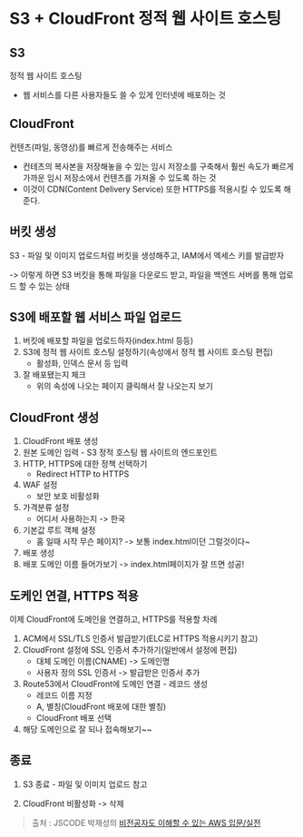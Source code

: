S3 + CloudFront 정적 웹 사이트 호스팅
==

S3
--
정적 웹 사이트 호스팅
- 웹 서비스를 다른 사용자들도 쓸 수 있게 인터넷에 배포하는 것

CloudFront
--
컨텐츠(파일, 동영상)를 빠르게 전송해주는 서비스
- 컨테츠의 복사본을 저장해놓을 수 있는 임시 저장소를 구축해서 훨씬 속도가 빠르게 가까운 임시 저장소에서 컨텐츠를 가져올 수 있도록 하는 것
- 이것이 CDN(Content Delivery Service)
또한 HTTPS를 적용시킬 수 있도록 해준다.

버킷 생성
--
S3 - 파일 및 이미지 업로드처럼 버킷을 생성해주고, IAM에서 엑세스 키를 발급받자

-> 이렇게 하면 S3 버킷을 통해 파일을 다운로드 받고, 파일을 백엔드 서버를 통해 업로드 할 수 있는 상태

S3에 배포할 웹 서비스 파일 업로드
--
1. 버킷에 배포할 파일을 업로드하자(index.html 등등)
2. S3에 정적 웹 사이트 호스팅 설정하기(속성에서 정적 웹 사이트 호스팅 편집)
    - 활성화, 인덱스 문서 등 입력
3. 잘 배포됐는지 체크
    - 위의 속성에 나오는 페이지 클릭해서 잘 나오는지 보기

CloudFront 생성
--
1. CloudFront 배포 생성
2. 원본 도메인 입력 - S3 정적 호스팅 웹 사이트의 엔드포인트
3. HTTP, HTTPS에 대한 정책 선택하기
    - Redirect HTTP to HTTPS
4. WAF 설정
    - 보안 보호 비활성화
5. 가격분류 설정
    - 어디서 사용하는지 -> 한국
6. 기본값 루트 객체 설정
    - 홈 일때 시작 무슨 페이지? -> 보통 index.html이던 그럴것이다~
7. 배포 생성
8. 배포 도메인 이름 들어가보기 -> index.html페이지가 잘 뜨면 성공!

도케인 연결, HTTPS 적용
--
이제 CloudFront에 도메인을 연결하고, HTTPS를 적용할 차례
1. ACM에서 SSL/TLS 인증서 발급받기(ELC로 HTTPS 적용시키기 참고)
2. CloudFront 설정에 SSL 인증서 추가하기(일반에서 설정에 편집)
    - 대체 도메인 이름(CNAME) -> 도메인명
    - 사용자 정의 SSL 인증서 -> 발급받은 인증서 추가
3. Route53에서 CloudFront에 도메인 연결 - 레코드 생성
    - 레코드 이름 지정
    - A, 별칭(CloudFront 배포에 대한 별칭)
    - CloudFront 배포 선택
4. 해당 도메인으로 잘 되나 접속해보기~~

종료
--
1. S3 종료 - 파일 및 이미지 업로드 참고

2. CloudFront 비활성화 -> 삭제

> 출처 : JSCODE 박재성의 [비전공자도 이해할 수 있는 AWS 입문/실전](https://www.inflearn.com/course/비전공자-이해할수있는-aws-입문실전/dashboard)